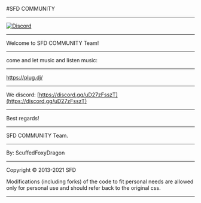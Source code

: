 #SFD COMMUNITY
___________________________________________________________________________________________________________________________________
[![Discord](https://img.shields.io/discord/450685330887016451.svg)](https://discord.gg/uD27zFsszT)
___________________________________________________________________________________________________________________________________
Welcome to SFD COMMUNITY Team!
___________________________________________________________________________________________________________________________________
come and let music and listen music: 
___________________________________________________________________________________________________________________________________
https://plug.dj/
___________________________________________________________________________________________________________________________________
We discord: [https://discord.gg/uD27zFsszT](https://discord.gg/uD27zFsszT)
___________________________________________________________________________________________________________________________________
Best regards!
___________________________________________________________________________________________________________________________________
SFD COMMUNITY Team.
___________________________________________________________________________________________________________________________________
By: ScuffedFoxyDragon
___________________________________________________________________________________________________________________________________
Copyright © 2013-2021 SFD

Modifications (including forks) of the code to fit personal needs are allowed only for personal use and should refer back to the original css.
___________________________________________________________________________________________________________________________________
